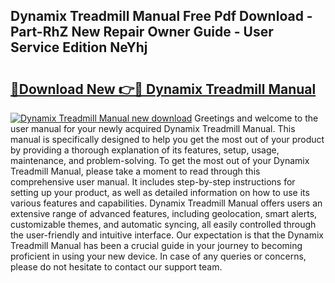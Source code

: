## Dynamix Treadmill Manual Free Pdf Download - Part-RhZ New Repair Owner Guide - User Service Edition NeYhj

# <h2><a href="http://cf29587.oget.top/?id=Dynamix+Treadmill+Manual">🔗Download New 👉🔴 Dynamix Treadmill Manual</a></h2>

[![Dynamix Treadmill Manual new download](https://i.imgur.com/5g1atiW.png)](http://cf29587.oget.top/?id=Dynamix+Treadmill+Manual)
Greetings and welcome to the user manual for your newly acquired Dynamix Treadmill Manual. This manual is specifically designed to help you get the most out of your product by providing a thorough explanation of its features, setup, usage, maintenance, and problem-solving. To get the most out of your Dynamix Treadmill Manual, please take a moment to read through this comprehensive user manual. It includes step-by-step instructions for setting up your product, as well as detailed information on how to use its various features and capabilities. Dynamix Treadmill Manual offers users an extensive range of advanced features, including geolocation, smart alerts, customizable themes, and automatic syncing, all easily controlled through the user-friendly and intuitive interface. Our expectation is that the Dynamix Treadmill Manual has been a crucial guide in your journey to becoming proficient in using your new device. In case of any queries or concerns, please do not hesitate to contact our support team.
